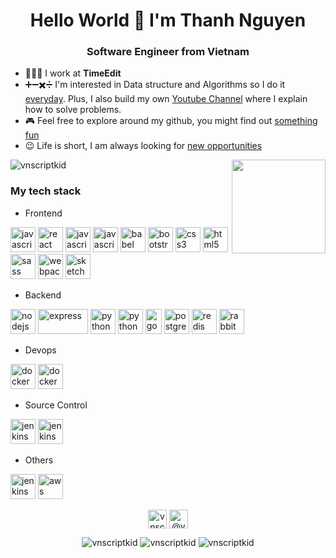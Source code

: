 <h1 align="center">Hello World 👋 I'm Thanh Nguyen</h1>
<h3 align="center">Software Engineer from Vietnam </h3>

- 👨🏻‍💻 I work at **TimeEdit**
- ➕➖✖️➗ I'm interested in Data structure and Algorithms so I do it [everyday](https://github.com/vnscriptkid/Algorithms). Plus, I also build my own [Youtube Channel](https://www.youtube.com/channel/UCqjc2pnYJTBU_XOUsu7wz-w/featured) where I explain how to solve problems.
- 🎮 Feel free to explore around my github, you might find out [something fun](https://github.com/vnscriptkid?tab=repositories)
- 😉 Life is short, I am always looking for [new opportunities](https://www.linkedin.com/in/thanh-nguyen-800534160/)


<p align="left">
  <img align="center" src="https://github-readme-stats.calvinchankf.vercel.app/api?username=vnscriptkid&show_icons=true" alt="vnscriptkid" />
  <img align='right' src='https://github.com/Rishit-dagli/Rishit-dagli/blob/master/images/octocat-anime.gif' width='150"'>
</p>

### My tech stack

- Frontend
<p align="left">
  <img src="https://www.vectorlogo.zone/logos/javascript/javascript-icon.svg" alt="javascript" width="40" height="40"/> 
  <img src="https://www.vectorlogo.zone/logos/reactjs/reactjs-icon.svg" alt="react" width="40" height="40"/> 
  <img src="https://www.vectorlogo.zone/logos/graphql/graphql-icon.svg" alt="javascript" width="40" height="40"/> 
  <img src="https://www.vectorlogo.zone/logos/facebook_relay/facebook_relay-icon.svg" alt="javascript" width="40" height="40"/> 
  <img src="https://www.vectorlogo.zone/logos/babeljs/babeljs-icon.svg" alt="babel" width="40" height="40"/> 
  <img src="https://www.vectorlogo.zone/logos/getbootstrap/getbootstrap-icon.svg" alt="bootstrap" width="40" height="40"/> 
  <img src="https://www.vectorlogo.zone/logos/netlifyapp_watercss/netlifyapp_watercss-icon.svg" alt="css3" width="40" height="40"/>
  <img src="https://www.vectorlogo.zone/logos/w3_html5/w3_html5-icon.svg" alt="html5" width="40" height="40"/> 
  <img src="https://www.vectorlogo.zone/logos/sass-lang/sass-lang-icon.svg" alt="sass" width="40" height="40"/> 
  <img src="https://www.vectorlogo.zone/logos/js_webpack/js_webpack-icon.svg" alt="webpack" width="40" height="40"/>
  <img src="https://www.vectorlogo.zone/logos/sketchapp/sketchapp-icon.svg" alt="sketch" width="40" height="40"/> 
</p>

- Backend
<p align="left">
  <img src="https://www.vectorlogo.zone/logos/nodejs/nodejs-icon.svg" alt="nodejs" width="40" height="40"/> 
  <img src="https://www.vectorlogo.zone/logos/expressjs/expressjs-ar21.svg" alt="express" width="80" height="40"/> 
  <img src="https://www.vectorlogo.zone/logos/python/python-icon.svg" alt="python" width="40" height="40"/> 
  <img src="https://upload.wikimedia.org/wikipedia/commons/a/a7/Hack_%28programming_language%29_logo.svg" alt="python" width="40" height="40"/> 
  <img src="https://www.vectorlogo.zone/logos/golang/golang-vertical.svg" alt="go" width="26" height="40"/> 
  <img src="https://www.vectorlogo.zone/logos/postgresql/postgresql-icon.svg" alt="postgresql" width="40" height="40"/> 
  <img src="https://www.vectorlogo.zone/logos/redis/redis-icon.svg" alt="redis" width="40" height="40"/> 
  <img src="https://www.vectorlogo.zone/logos/rabbitmq/rabbitmq-icon.svg" alt="rabbitMQ" width="40" height="40"/> 
</p>

- Devops
<p align="left">
  <img src="https://www.vectorlogo.zone/logos/docker/docker-icon.svg" alt="docker" width="40" height="40"/>
  <img src="https://www.vectorlogo.zone/logos/kubernetes/kubernetes-icon.svg" alt="docker" width="40" height="40"/>
</p>

- Source Control
<p align="left">
  <img src="https://www.vectorlogo.zone/logos/mercurial-scm/mercurial-scm-icon.svg" alt="jenkins" width="40" height="40"/>
  <img src="https://www.vectorlogo.zone/logos/git-scm/git-scm-icon.svg" alt="jenkins" width="40" height="40"/>
</p>
  
- Others
<p align="left">
  <img src="https://www.vectorlogo.zone/logos/jenkins/jenkins-icon.svg" alt="jenkins" width="40" height="40"/>
  <img src="https://www.vectorlogo.zone/logos/amazon_aws/amazon_aws-icon.svg" alt="aws" width="40" height="40"/>
</p>

<p align="center">
<a href="https://www.linkedin.com/in/thanh-nguyen-800534160/" target="blank"><img align="center" src="https://cdn.jsdelivr.net/npm/simple-icons@3.0.1/icons/linkedin.svg" alt="vnscriptkid" height="30" width="30" /></a>
<a href="https://www.youtube.com/channel/UCqjc2pnYJTBU_XOUsu7wz-w/featured" target="blank"><img align="center" src="https://cdn.jsdelivr.net/npm/simple-icons@3.0.1/icons/youtube.svg" alt="@vnscriptkid" height="30" width="30" /></a>
</p>

<p align="center">
  <img src="https://komarev.com/ghpvc/?username=vnscriptkid" alt="vnscriptkid" />
  <img src="https://badges.pufler.dev/years/calvinchankf" alt="vnscriptkid" />
  <img src="https://badges.pufler.dev/commits/monthly/calvinchankf" alt="vnscriptkid" />
</p>
